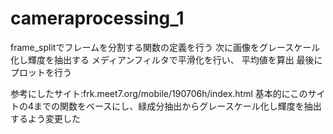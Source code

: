 # cameraprocessing_1
frame_splitでフレームを分割する関数の定義を行う 
次に画像をグレースケール化し輝度を抽出する メディアンフィルタで平滑化を行い、
平均値を算出 最後にプロットを行う

参考にしたサイト:frk.meet7.org/mobile/190706h/index.html 基本的にこのサイトの4までの関数をベースにし、緑成分抽出からグレースケール化し輝度を抽出するよう変更した
